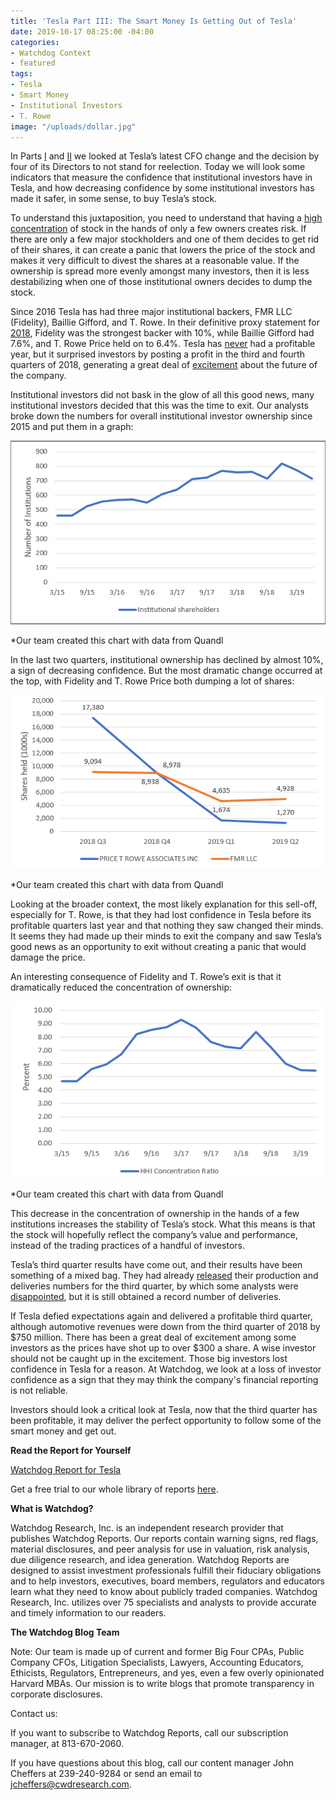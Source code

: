 ```yaml
---
title: 'Tesla Part III: The Smart Money Is Getting Out of Tesla'
date: 2019-10-17 08:25:00 -04:00
categories:
- Watchdog Context
- featured
tags:
- Tesla
- Smart Money
- Institutional Investors
- T. Rowe
image: "/uploads/dollar.jpg"
---
```


In Parts [I](https://blog.cwdresearch.com/posts/tesla-part-i-another-cfo-change-increases-the-probability-of-more-problems-at-tesla/) and [II](https://blog.cwdresearch.com/posts/tesla-part-ii-just-how-unusual-is-it-for-four-directors-to-decline-reelection-in-the-same-year/) we looked at Tesla’s latest CFO change and the decision by four of its Directors to not stand for reelection.  Today we will look some indicators that measure the confidence that institutional investors have in Tesla, and how decreasing confidence by some institutional investors has made it safer, in some sense, to buy Tesla’s stock.

To understand this juxtaposition, you need to understand that having a [high concentration](http://clsbluesky.law.columbia.edu/2017/09/22/how-institutional-investors-ownership-concentration-affects-corporate-governance/) of stock in the hands of only a few owners creates risk.  If there are only a few major stockholders and one of them decides to get rid of their shares, it can create a panic that lowers the price of the stock and makes it very difficult to divest the shares at a reasonable value.  If the ownership is spread more evenly amongst many investors, then it is less destabilizing when one of those institutional owners decides to dump the stock.

Since 2016 Tesla has had three major institutional backers, FMR LLC (Fidelity), Baillie Gifford, and T. Rowe.  In their definitive proxy statement for [2018](https://www.sec.gov/Archives/edgar/data/1318605/000156459018009339/tsla-def14a_20180606.htm#OWNERSHIP_SECURITIES), Fidelity was the strongest backer with 10%, while Baillie Gifford had 7.6%, and T. Rowe Price held on to 6.4%.  Tesla has [never](https://www.investopedia.com/why-tesla-may-never-turn-a-profit-4686785) had a profitable year, but it surprised investors by posting a profit in the third and fourth quarters of 2018, generating a great deal of [excitement](https://www.theverge.com/2019/1/30/18203886/tesla-earnings-q1-revenue-profit-record-model-3#targetText=Tesla%20made%20a%20%24139%20million,in%20its%2015%2Dyear%20history.&targetText=Total%20revenue%20for%202018%20was,billion%20loss%20across%20the%20year.) about the future of the company.

Institutional investors did not bask in the glow of all this good news, many institutional investors decided that this was the time to exit.  Our analysts broke down the numbers for overall institutional investor ownership since 2015 and put them in a graph:

![Teslapt3 image 1.png](/uploads/Teslapt3%20image%201.png)

\*Our team created this chart with data from Quandl

In the last two quarters, institutional ownership has declined by almost 10%, a sign of decreasing confidence.  But the most dramatic change occurred at the top, with Fidelity and T. Rowe Price both dumping a lot of shares:

![Teslapt3 image 2.png](/uploads/Teslapt3%20image%202.png)

\*Our team created this chart with data from Quandl

Looking at the broader context, the most likely explanation for this sell-off, especially for T. Rowe, is that they had lost confidence in Tesla before its profitable quarters last year and that nothing they saw changed their minds.   It seems they had made up their minds to exit the company and saw Tesla’s good news as an opportunity to exit without creating a panic that would damage the price.

An interesting consequence of Fidelity and T. Rowe’s exit is that it dramatically reduced the concentration of ownership:

![Teslapt3 image 3.png](/uploads/Teslapt3%20image%203.png)

\*Our team created this chart with data from Quandl

This decrease in the concentration of ownership in the hands of a few institutions increases the stability of Tesla’s stock.  What this means is that the stock will hopefully reflect the company’s value and performance, instead of the trading practices of a handful of investors.

Tesla’s third quarter results have come out, and their results have been something of a mixed bag.  They had already [released](https://www.sec.gov/Archives/edgar/data/1318605/000156459019036274/tsla-ex991_34.htm) their production and deliveries numbers for the third quarter, by which some analysts were [disappointed](https://www.cnbc.com/2019/10/02/tesla-tsla-3q-2019-production-and-delivery-numbers.html), but it is still obtained a record number of deliveries.

If Tesla defied expectations again and delivered a profitable third quarter, although automotive revenues were down from the third quarter of 2018 by $750 million.  There has been a great deal of excitement among some investors as the prices have shot up to over $300 a share.  A wise investor should not be caught up in the excitement.  Those big investors lost confidence in Tesla for a reason.  At Watchdog, we look at a loss of investor confidence as a sign that they may think the company's financial reporting is not reliable.

Investors should look a critical look at Tesla, now that the third quarter has been profitable, it may deliver the perfect opportunity to follow some of the smart money and get out.

**Read the Report for Yourself**

[Watchdog Report for Tesla](/uploads/Watchdog%20Report%20for%20Tesla,%20Inc.%20-%20TSLA.pdf)

Get a free trial to our whole library of reports [here](https://www.cwdresearch.com/free-trial).

**What is Watchdog?**

Watchdog Research, Inc. is an independent research provider that publishes Watchdog Reports. Our reports contain warning signs, red flags, material disclosures, and peer analysis for use in valuation, risk analysis, due diligence research, and idea generation. Watchdog Reports are designed to assist investment professionals fulfill their fiduciary obligations and to help investors, executives, board members, regulators and educators learn what they need to know about publicly traded companies. Watchdog Research, Inc. utilizes over 75 specialists and analysts to provide accurate and timely information to our readers.

**The Watchdog Blog Team**

Note:  Our team is made up of current and former Big Four CPAs, Public Company CFOs, Litigation Specialists, Lawyers, Accounting Educators, Ethicists, Regulators,  Entrepreneurs, and yes, even a few overly opinionated Harvard MBAs.  Our mission is to write blogs that promote transparency in corporate disclosures.

Contact us:

If you want to subscribe to Watchdog Reports, call our subscription manager, at 813-670-2060.

If you have questions about this blog, call our content manager John Cheffers at 239-240-9284 or send an email to jcheffers@cwdresearch.com.